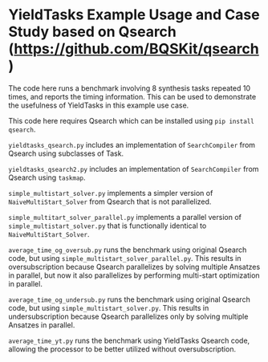 # YieldTasks Example Usage and Case Study based on Qsearch (https://github.com/BQSKit/qsearch)

The code here runs a benchmark involving 8 synthesis tasks repeated 10 times, and reports the timing information.  This can be used to demonstrate the usefulness of YieldTasks in this example use case.

This code here requires Qsearch which can be installed using `pip install qsearch`.


`yieldtasks_qsearch.py` includes an implementation of `SearchCompiler` from Qsearch using subclasses of Task.

`yieldtasks_qsearch2.py` includes an implementation of `SearchCompiler` from Qsearch using `taskmap`.

`simple_multistart_solver.py` implements a simpler version of `NaiveMultiStart_Solver` from Qsearch that is not parallelized.

`simple_multitart_solver_parallel.py` implements a parallel version of `simple_multistart_solver.py` that is functionally identical to `NaiveMultiStart_Solver`.

`average_time_og_oversub.py` runs the benchmark using original Qsearch code, but using `simple_multistart_solver_parallel.py`.  This results in oversubscription because Qsearch parallelizes by solving multiple Ansatzes in parallel, but now it also parallelizes by performing multi-start optimization in parallel.

`average_time_og_undersub.py` runs the benchmark using original Qsearch code, but using `simple_multistart_solver.py`.  This results in undersubscription because Qsearch parallelizes only by solving multiple Ansatzes in parallel.

`average_time_yt.py` runs the benchmark using YieldTasks Qsearch code, allowing the processor to be better utilized without oversubscription.
